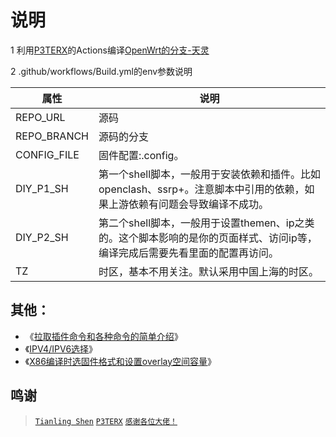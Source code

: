 
# 说明
1 利用[P3TERX](https://github.com/P3TERX/Actions-OpenWrt)的Actions编译[OpenWrt的分支-天灵](https://github.com/immortalwrt/immortalwrt)

2 .github/workflows/Build.yml的env参数说明

|  属性   | 说明  |
|  ----  | ----  |
| REPO_URL  | 源码 |
| REPO_BRANCH  | 源码的分支 |
| CONFIG_FILE  | 固件配置:.config。 |
| DIY_P1_SH  | 第一个shell脚本，一般用于安装依赖和插件。比如openclash、ssrp+。注意脚本中引用的依赖，如果上游依赖有问题会导致编译不成功。 |
| DIY_P2_SH  | 第二个shell脚本，一般用于设置themen、ip之类的。这个脚本影响的是你的页面样式、访问ip等，编译完成后需要先看里面的配置再访问。 |
| TZ  | 时区，基本不用关注。默认采用中国上海的时区。 |

## 其他：
- 《[拉取插件命令和各种命令的简单介绍](https://github.com/cddcx/immortalwrt-OpenWrt/blob/main/%E8%AF%B4%E6%98%8E/ming.md)》
- 《[IPV4/IPV6选择](https://github.com/cddcx/immortalwrt-OpenWrt/blob/main/%E8%AF%B4%E6%98%8E/ip.md)》
- 《[X86编译时选固件格式和设置overlay空间容量](https://github.com/cddcx/immortalwrt-OpenWrt/blob/main/%E8%AF%B4%E6%98%8E/overlay.md)》

## 鸣谢
> [`Tianling Shen`](https://github.com/immortalwrt/immortalwrt)
> [`P3TERX`](https://github.com/P3TERX/Actions-OpenWrt)
> [`感谢各位大佬！`](#/README.md)
